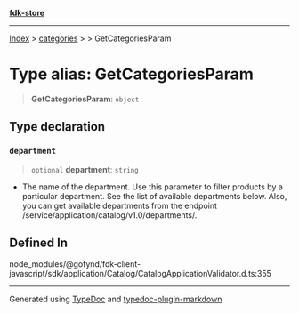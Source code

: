 [**fdk-store**](../../../README.md)
***

[Index](../../../API.md) > [categories](../../README.md) > [<internal>](../README.md) > GetCategoriesParam

# Type alias: GetCategoriesParam

> **GetCategoriesParam**: `object`

## Type declaration

### `department`

> `optional` **department**: `string`

- The name of the department. Use this
parameter to filter products by a particular department. See the list of
available departments below. Also, you can get available departments from
the endpoint /service/application/catalog/v1.0/departments/.

## Defined In

node\_modules/@gofynd/fdk-client-javascript/sdk/application/Catalog/CatalogApplicationValidator.d.ts:355

***
Generated using [TypeDoc](https://typedoc.org/) and [typedoc-plugin-markdown](https://www.npmjs.com/package/typedoc-plugin-markdown)
